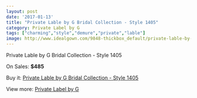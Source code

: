 ```yaml
---
layout: post
date: '2017-01-13'
title: "Private Lable by G Bridal Collection - Style 1405"
category: Private Label by G
tags: ["charming","style","demure","private","lable"]
image: http://www.idealgown.com/9848-thickbox_default/private-lable-by-g-bridal-collection-style-1405.jpg
---
```

Private Lable by G Bridal Collection - Style 1405

On Sales: **$485**
<a href="https://www.idealgown.com/en/private-label-by-g/4066-private-lable-by-g-bridal-collection-style-1405.html"><amp-img layout="responsive" width="600" height="600" src="//www.idealgown.com/9848-thickbox_default/private-lable-by-g-bridal-collection-style-1405.jpg" alt="Private Lable by G Bridal Collection - Style 1405 0" /></a>
<a href="https://www.idealgown.com/en/private-label-by-g/4066-private-lable-by-g-bridal-collection-style-1405.html"><amp-img layout="responsive" width="600" height="600" src="//www.idealgown.com/9850-thickbox_default/private-lable-by-g-bridal-collection-style-1405.jpg" alt="Private Lable by G Bridal Collection - Style 1405 1" /></a>
<a href="https://www.idealgown.com/en/private-label-by-g/4066-private-lable-by-g-bridal-collection-style-1405.html"><amp-img layout="responsive" width="600" height="600" src="//www.idealgown.com/9849-thickbox_default/private-lable-by-g-bridal-collection-style-1405.jpg" alt="Private Lable by G Bridal Collection - Style 1405 2" /></a>

Buy it: [Private Lable by G Bridal Collection - Style 1405](https://www.idealgown.com/en/private-label-by-g/4066-private-lable-by-g-bridal-collection-style-1405.html "Private Lable by G Bridal Collection - Style 1405")

View more: [Private Label by G](https://www.idealgown.com/en/46-private-label-by-g "Private Label by G")